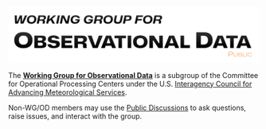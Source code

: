 ![](https://raw.githubusercontent.com/WG-OD/.github/main/profile/logo-public.png)

The [**Working Group for Observational Data**](https://www.icams-portal.gov/resources/ofcm/groups/od/od.htm) is a subgroup of the Committee for Operational Processing Centers under the U.S. [Interagency Council for Advancing Meteorological Services](https://www.icams-portal.gov/resources/ofcm/groups/copc/copc.htm). 

Non-WG/OD members may use the [Public Discussions](https://github.com/orgs/WG-OD/discussions) to ask questions, raise issues, and interact with the group.

